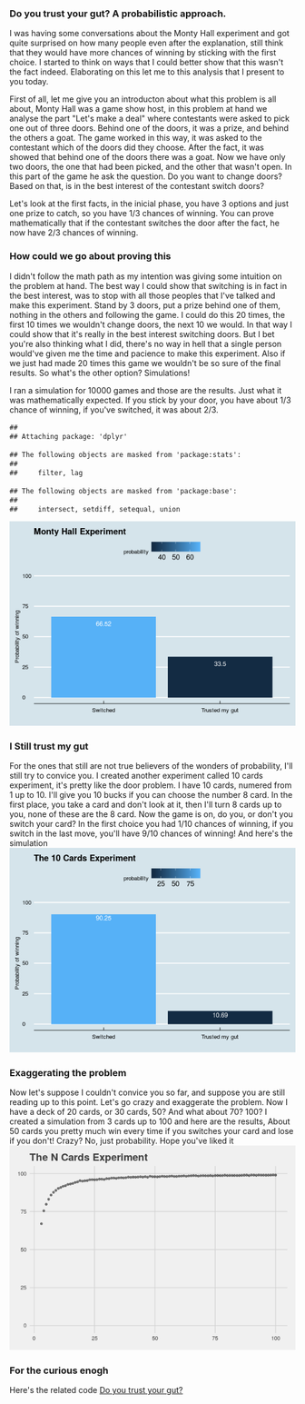 ### Do you trust your gut? A probabilistic approach.

I was having some conversations about the Monty Hall experiment and got
quite surprised on how many people even after the explanation, still
think that they would have more chances of winning by sticking with the
first choice. I started to think on ways that I could better show that
this wasn't the fact indeed. Elaborating on this let me to this analysis
that I present to you today.

First of all, let me give you an introducton about what this problem is
all about, Monty Hall was a game show host, in this problem at hand we
analyse the part "Let's make a deal" where contestants were asked to
pick one out of three doors. Behind one of the doors, it was a prize,
and behind the others a goat. The game worked in this way, it was asked
to the contestant which of the doors did they choose. After the fact, it
was showed that behind one of the doors there was a goat. Now we have
only two doors, the one that had been picked, and the other that wasn't
open. In this part of the game he ask the question. Do you want to
change doors? Based on that, is in the best interest of the contestant
switch doors?

Let's look at the first facts, in the inicial phase, you have 3 options
and just one prize to catch, so you have 1/3 chances of winning. You can
prove mathematically that if the contestant switches the door after the
fact, he now have 2/3 chances of winning.

### How could we go about proving this

I didn't follow the math path as my intention was giving some intuition
on the problem at hand. The best way I could show that switching is in
fact in the best interest, was to stop with all those peoples that I've
talked and make this experiment. Stand by 3 doors, put a prize behind
one of them, nothing in the others and following the game. I could do
this 20 times, the first 10 times we wouldn't change doors, the next 10
we would. In that way I could show that it's really in the best interest
switching doors. But I bet you're also thinking what I did, there's no
way in hell that a single person would've given me the time and pacience
to make this experiment. Also if we just had made 20 times this game we
wouldn't be so sure of the final results. So what's the other option?
Simulations!

I ran a simulation for 10000 games and those are the results. Just what
it was mathematically expected. If you stick by your door, you have
about 1/3 chance of winning, if you've switched, it was about 2/3.

    ## 
    ## Attaching package: 'dplyr'

    ## The following objects are masked from 'package:stats':
    ## 
    ##     filter, lag

    ## The following objects are masked from 'package:base':
    ## 
    ##     intersect, setdiff, setequal, union

![](monty_hall_experiment_files/figure-markdown_strict/unnamed-chunk-2-1.png)

### I Still trust my gut

For the ones that still are not true believers of the wonders of
probability, I'll still try to convice you. I created another experiment
called 10 cards experiment, it's pretty like the door problem. I have 10
cards, numered from 1 up to 10. I'll give you 10 bucks if you can choose
the number 8 card. In the first place, you take a card and don't look at
it, then I'll turn 8 cards up to you, none of these are the 8 card. Now
the game is on, do you, or don't you switch your card? In the first
choice you had 1/10 chances of winning, if you switch in the last move,
you'll have 9/10 chances of winning! And here's the simulation
![](monty_hall_experiment_files/figure-markdown_strict/unnamed-chunk-3-1.png)

### Exaggerating the problem

Now let's suppose I couldn't convice you so far, and suppose you are
still reading up to this point. Let's go crazy and exaggerate the
problem. Now I have a deck of 20 cards, or 30 cards, 50? And what about
70? 100? I created a simulation from 3 cards up to 100 and here are the
results, About 50 cards you pretty much win every time if you switches
your card and lose if you don't! Crazy? No, just probability. Hope
you've liked it
![](monty_hall_experiment_files/figure-markdown_strict/unnamed-chunk-4-1.png)

### For the curious enogh

Here's the related code [Do you trust your
gut?](https://github.com/silvajhonatan/do-you-trust-your-gut)
